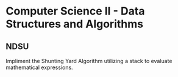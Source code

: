 # Computer Science II - Data Structures and Algorithms
## NDSU
Impliment the Shunting Yard Algorithm utilizing a stack to evaluate mathematical expressions.
